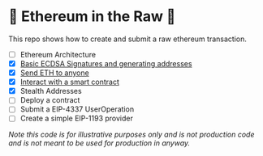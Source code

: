 # 🥩 Ethereum in the Raw 🫢

This repo shows how to create and submit a raw ethereum transaction. 

- [ ] Ethereum Architecture
- [x] [Basic ECDSA Signatures and generating addresses](scripts/01-ecdsa.ts)
- [x] [Send ETH to anyone](scripts/02-transaction.ts)
- [x] [Interact with a smart contract](scripts/03-contract.ts)
- [x] Stealth Addresses
- [ ] Deploy a contract
- [ ] Submit a EIP-4337 UserOperation
- [ ] Create a simple EIP-1193 provider

_Note this code is for illustrative purposes only and is not production code and is not meant to be used for production in anyway._
